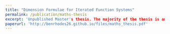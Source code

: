 ```yaml
---
title: "Dimension Formulae for Iterated Function Systems"
permalink: /publication/maths-thesis
excerpt: 'Unpublished Master's thesis. The majority of the thesis is an exposition of prior books and papers, but the final 10 pages contain original material, culminating in Theorem 7.19 which gives a lower bound on the Hausdorff dimension of a certain class of planar fractals.'
paperurl: 'http://benrhodes26.github.io/files/maths_thesis.pdf'
---
```

